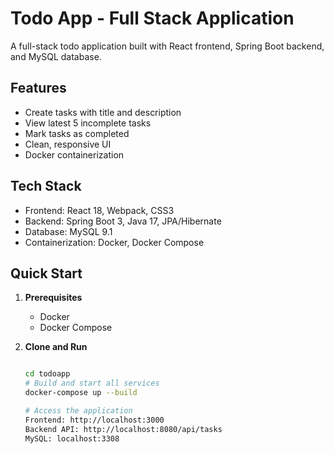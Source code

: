 # Todo App - Full Stack Application

A full-stack todo application built with React frontend, Spring Boot backend, and MySQL database.

## Features
- Create tasks with title and description
- View latest 5 incomplete tasks
- Mark tasks as completed
- Clean, responsive UI
- Docker containerization

## Tech Stack
- Frontend: React 18, Webpack, CSS3
- Backend: Spring Boot 3, Java 17, JPA/Hibernate
- Database: MySQL 9.1
- Containerization: Docker, Docker Compose

## Quick Start

1. **Prerequisites**
   - Docker
   - Docker Compose

2. **Clone and Run**
   ```bash

   cd todoapp
   # Build and start all services
   docker-compose up --build
   
   # Access the application
   Frontend: http://localhost:3000
   Backend API: http://localhost:8080/api/tasks
   MySQL: localhost:3308

